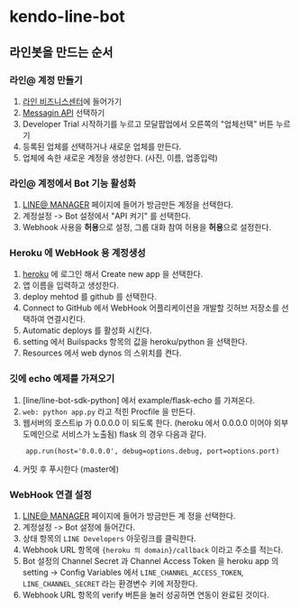# kendo-line-bot

## 라인봇을 만드는 순서
### 라인@ 계정 만들기
1. [라인 비즈니스센터](https://business.line.me/ko/)에 들어가기
2. [Messagin API](https://business.line.me/ko/services/bot)  선택하기
3. Developer Trial 시작하기를 누르고 모달팝업에서 오른쪽의 "업체선택" 버튼 누르기
4. 등록된 업체를 선택하거나 새로운 업체를 만든다.
5. 업체에 속한 새로운 계정을 생성한다. (사진, 이름, 업종입력)

### 라인@ 계정에서 Bot 기능 활성화
1. [LINE@ MANAGER](https://admin-official.line.me/)  페이지에 들어가 방금만든 계정을 선택한다.
2. 계정설정 -> Bot 설정에서 "API 켜기" 를 선택한다.
3. Webhook 사용을 **허용**으로 설정, 그룹 대화 참여 허용을 **허용**으로 설정한다. 

### Heroku 에 WebHook 용 계정생성
1. [heroku](https://dashboard.heroku.com/) 에 로그인 해서 Create new app 을 선택한다.
2. 앱 이름을 입력하고 생성한다.
3. deploy mehtod 를 github 를 선택한다.
4. Connect to GitHub 에서 WebHook 어플리케이션을 개발할 깃허브 저장소를 선택하여 연결시킨다.
5. Automatic deploys 를 활성화 시킨다.
6. setting 에서 Builspacks 항목의 값을 heroku/python 을 선택한다.
7. Resources 에서 web dynos 의 스위치를 켠다.

### 깃에 echo 예제를 가져오기
1. [line/line-bot-sdk-python] 에서 example/flask-echo 를 가져온다.
2. `web: python app.py` 라고 적힌 Procfile 을 만든다.
3. 웹서버의 호스트ip 가 0.0.0.0 이 되도록 한다. (heroku 에서 0.0.0.0 이어야 외부 도메인으로 서비스가 노출됨)
flask 의 경우 다음과 같다.
```
    app.run(host='0.0.0.0', debug=options.debug, port=options.port)
```
4. 커밋 후 푸시한다 (master에)


### WebHook 연결 설정
1. [LINE@ MANAGER](https://admin-official.line.me/)  페이지에 들어가 방금만든 계
정을 선택한다.
2. 계정설정 -> Bot 설정에 들어간다.
3. 상태 항목의 `LINE Developers` 아웃링크를 클릭한다.
4. Webhook URL 항목에 `{heroku 의 domain}/callback` 이라고 주소를 적는다.
5. Bot 설정의 Channel Secret 과 Channel Access Token 을 heroku app 의 setting -> Config Variables 에서 `LINE_CHANNEL_ACCESS_TOKEN`, `LINE_CHANNEL_SECRET` 라는 환경변수 키에 저장한다.
6. Webhook URL 항목의 verify 버튼을 눌러 성공하면 연동이 완료된 것이다.


 


